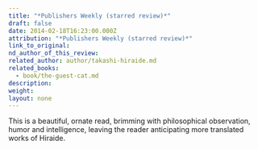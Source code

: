 ```yaml
---
title: "*Publishers Weekly (starred review)*"
draft: false
date: 2014-02-18T16:23:00.000Z
attribution: "*Publishers Weekly (starred review)*"
link_to_original:
nd_author_of_this_review:
related_author: author/takashi-hiraide.md
related_books:
  - book/the-guest-cat.md
description:
weight:
layout: none
---
```

This is a beautiful, ornate read, brimming with philosophical observation, humor and intelligence, leaving the reader anticipating more translated works of Hiraide.

